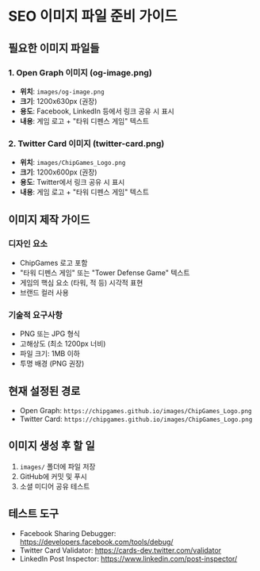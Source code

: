 # SEO 이미지 파일 준비 가이드

## 필요한 이미지 파일들

### 1. Open Graph 이미지 (og-image.png)
- **위치**: `images/og-image.png`
- **크기**: 1200x630px (권장)
- **용도**: Facebook, LinkedIn 등에서 링크 공유 시 표시
- **내용**: 게임 로고 + "타워 디펜스 게임" 텍스트

### 2. Twitter Card 이미지 (twitter-card.png)
- **위치**: `images/ChipGames_Logo.png`
- **크기**: 1200x600px (권장)
- **용도**: Twitter에서 링크 공유 시 표시
- **내용**: 게임 로고 + "타워 디펜스 게임" 텍스트

## 이미지 제작 가이드

### 디자인 요소
- ChipGames 로고 포함
- "타워 디펜스 게임" 또는 "Tower Defense Game" 텍스트
- 게임의 핵심 요소 (타워, 적 등) 시각적 표현
- 브랜드 컬러 사용

### 기술적 요구사항
- PNG 또는 JPG 형식
- 고해상도 (최소 1200px 너비)
- 파일 크기: 1MB 이하
- 투명 배경 (PNG 권장)

## 현재 설정된 경로
- Open Graph: `https://chipgames.github.io/images/ChipGames_Logo.png`
- Twitter Card: `https://chipgames.github.io/images/ChipGames_Logo.png`

## 이미지 생성 후 할 일
1. `images/` 폴더에 파일 저장
2. GitHub에 커밋 및 푸시
3. 소셜 미디어 공유 테스트

## 테스트 도구
- Facebook Sharing Debugger: https://developers.facebook.com/tools/debug/
- Twitter Card Validator: https://cards-dev.twitter.com/validator
- LinkedIn Post Inspector: https://www.linkedin.com/post-inspector/
